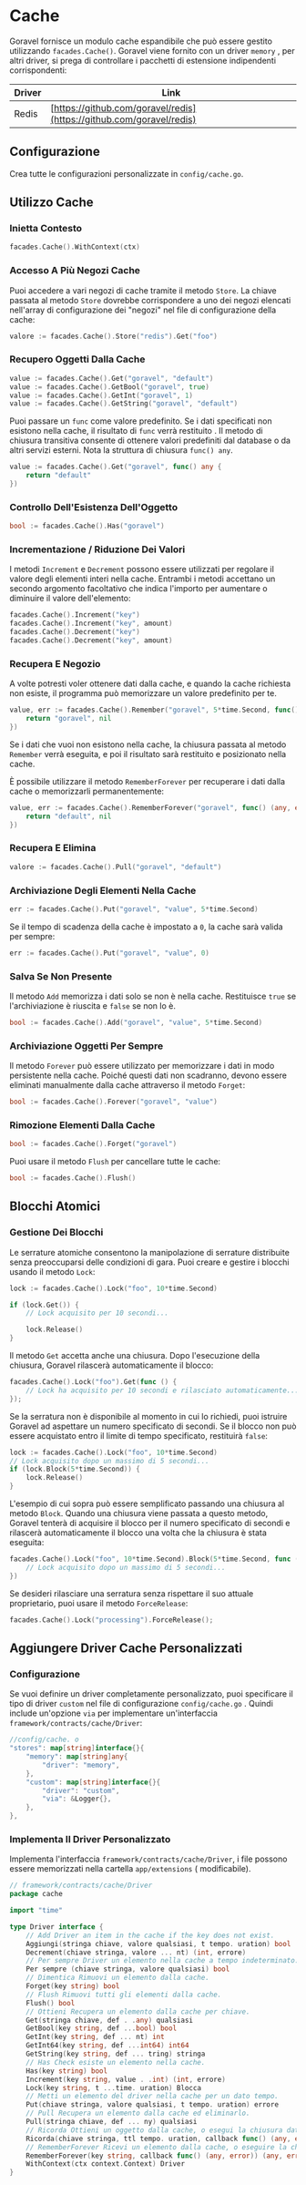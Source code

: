 # Cache

Goravel fornisce un modulo cache espandibile che può essere gestito utilizzando `facades.Cache()`. Goravel viene fornito con un driver `memory`
, per altri driver, si prega di controllare i pacchetti di estensione indipendenti corrispondenti:

| Driver | Link                                                                                                 |
| ------ | ---------------------------------------------------------------------------------------------------- |
| Redis  | [https://github.com/goravel/redis](https://github.com/goravel/redis) |

## Configurazione

Crea tutte le configurazioni personalizzate in `config/cache.go`.

## Utilizzo Cache

### Inietta Contesto

```go
facades.Cache().WithContext(ctx)
```

### Accesso A Più Negozi Cache

Puoi accedere a vari negozi di cache tramite il metodo `Store`. La chiave passata al metodo `Store` dovrebbe corrispondere a
uno dei negozi elencati nell'array di configurazione dei "negozi" nel file di configurazione della cache:

```go
valore := facades.Cache().Store("redis").Get("foo")
```

### Recupero Oggetti Dalla Cache

```go
value := facades.Cache().Get("goravel", "default")
value := facades.Cache().GetBool("goravel", true)
value := facades.Cache().GetInt("goravel", 1)
value := facades.Cache().GetString("goravel", "default")
```

Puoi passare un `func` come valore predefinito. Se i dati specificati non esistono nella cache, il risultato di `func` verrà restituito
. Il metodo di chiusura transitiva consente di ottenere valori predefiniti dal database o da altri servizi
esterni. Nota la struttura di chiusura `func() any`.

```go
value := facades.Cache().Get("goravel", func() any {
    return "default"
})
```

### Controllo Dell'Esistenza Dell'Oggetto

```go
bool := facades.Cache().Has("goravel")
```

### Incrementazione / Riduzione Dei Valori

I metodi `Increment` e `Decrement` possono essere utilizzati per regolare il valore degli elementi interi nella cache. Entrambi i metodi
accettano un secondo argomento facoltativo che indica l'importo per aumentare o diminuire il valore dell'elemento:

```go
facades.Cache().Increment("key")
facades.Cache().Increment("key", amount)
facades.Cache().Decrement("key")
facades.Cache().Decrement("key", amount)
```

### Recupera E Negozio

A volte potresti voler ottenere dati dalla cache, e quando la cache richiesta non esiste, il programma può
memorizzare un valore predefinito per te.

```go
value, err := facades.Cache().Remember("goravel", 5*time.Second, func() (any, error) {
    return "goravel", nil
})
```

Se i dati che vuoi non esistono nella cache, la chiusura passata al metodo `Remember` verrà eseguita, e poi
il risultato sarà restituito e posizionato nella cache.

È possibile utilizzare il metodo `RememberForever` per recuperare i dati dalla cache o memorizzarli permanentemente:

```go
value, err := facades.Cache().RememberForever("goravel", func() (any, error) {
    return "default", nil
})
```

### Recupera E Elimina

```go
valore := facades.Cache().Pull("goravel", "default")
```

### Archiviazione Degli Elementi Nella Cache

```go
err := facades.Cache().Put("goravel", "value", 5*time.Second)
```

Se il tempo di scadenza della cache è impostato a `0`, la cache sarà valida per sempre:

```go
err := facades.Cache().Put("goravel", "value", 0)
```

### Salva Se Non Presente

Il metodo `Add` memorizza i dati solo se non è nella cache. Restituisce `true` se l'archiviazione è riuscita e `false` se
non lo è.

```go
bool := facades.Cache().Add("goravel", "value", 5*time.Second)
```

### Archiviazione Oggetti Per Sempre

Il metodo `Forever` può essere utilizzato per memorizzare i dati in modo persistente nella cache. Poiché questi dati non scadranno, devono essere eliminati manualmente
dalla cache attraverso il metodo `Forget`:

```go
bool := facades.Cache().Forever("goravel", "value")
```

### Rimozione Elementi Dalla Cache

```go
bool := facades.Cache().Forget("goravel")
```

Puoi usare il metodo `Flush` per cancellare tutte le cache:

```go
bool := facades.Cache().Flush()
```

## Blocchi Atomici

### Gestione Dei Blocchi

Le serrature atomiche consentono la manipolazione di serrature distribuite senza preoccuparsi delle condizioni di gara. Puoi creare e gestire i blocchi
usando il metodo `Lock`:

```go
lock := facades.Cache().Lock("foo", 10*time.Second)

if (lock.Get()) {
    // Lock acquisito per 10 secondi...

    lock.Release()
}
```

Il metodo `Get` accetta anche una chiusura. Dopo l'esecuzione della chiusura, Goravel rilascerà automaticamente il blocco:

```go
facades.Cache().Lock("foo").Get(func () {
    // Lock ha acquisito per 10 secondi e rilasciato automaticamente...
});
```

Se la serratura non è disponibile al momento in cui lo richiedi, puoi istruire Goravel ad aspettare un numero specificato di
secondi. Se il blocco non può essere acquistato entro il limite di tempo specificato, restituirà `false`:

```go
lock := facades.Cache().Lock("foo", 10*time.Second)
// Lock acquisito dopo un massimo di 5 secondi...
if (lock.Block(5*time.Second)) {
    lock.Release()
}
```

L'esempio di cui sopra può essere semplificato passando una chiusura al metodo `Block`. Quando una chiusura viene passata a questo metodo,
Goravel tenterà di acquisire il blocco per il numero specificato di secondi e rilascerà automaticamente il blocco
una volta che la chiusura è stata eseguita:

```go
facades.Cache().Lock("foo", 10*time.Second).Block(5*time.Second, func () {
    // Lock acquisito dopo un massimo di 5 secondi...
})
```

Se desideri rilasciare una serratura senza rispettare il suo attuale proprietario, puoi usare il metodo `ForceRelease`:

```go
facades.Cache().Lock("processing").ForceRelease();
```

## Aggiungere Driver Cache Personalizzati

### Configurazione

Se vuoi definire un driver completamente personalizzato, puoi specificare il tipo di driver `custom` nel file di configurazione `config/cache.go`
.
Quindi include un'opzione `via` per implementare un'interfaccia `framework/contracts/cache/Driver`:

```go
//config/cache. o
"stores": map[string]interface{}{
    "memory": map[string]any{
        "driver": "memory",
    },
    "custom": map[string]interface{}{
        "driver": "custom",
        "via": &Logger{},
    },
},
```

### Implementa Il Driver Personalizzato

Implementa l'interfaccia `framework/contracts/cache/Driver`, i file possono essere memorizzati nella cartella `app/extensions` (
modificabile).

```go
// framework/contracts/cache/Driver
package cache

import "time"

type Driver interface {
    // Add Driver an item in the cache if the key does not exist.
    Aggiungi(stringa chiave, valore qualsiasi, t tempo. uration) bool
    Decrement(chiave stringa, valore ... nt) (int, errore)
    // Per sempre Driver un elemento nella cache a tempo indeterminato.
    Per sempre (chiave stringa, valore qualsiasi) bool
    // Dimentica Rimuovi un elemento dalla cache.
    Forget(key string) bool
    // Flush Rimuovi tutti gli elementi dalla cache.
    Flush() bool
    // Ottieni Recupera un elemento dalla cache per chiave.
    Get(stringa chiave, def . .any) qualsiasi
    GetBool(key string, def ...bool) bool
    GetInt(key string, def ... nt) int
    GetInt64(key string, def ...int64) int64
    GetString(key string, def ... tring) stringa
    // Has Check esiste un elemento nella cache.
    Has(key string) bool
    Increment(key string, value . .int) (int, errore)
    Lock(key string, t ...time. uration) Blocca
    // Metti un elemento del driver nella cache per un dato tempo.
    Put(chiave stringa, valore qualsiasi, t tempo. uration) errore
    // Pull Recupera un elemento dalla cache ed eliminarlo.
    Pull(stringa chiave, def ... ny) qualsiasi
    // Ricorda Ottieni un oggetto dalla cache, o esegui la chiusura data e memorizza il risultato.
    Ricorda(chiave stringa, ttl tempo. uration, callback func() (any, error)) (any, error)
    // RememberForever Ricevi un elemento dalla cache, o eseguire la chiusura data e memorizzare il risultato per sempre.
    RememberForever(key string, callback func() (any, error)) (any, error)
    WithContext(ctx context.Context) Driver
}
```
